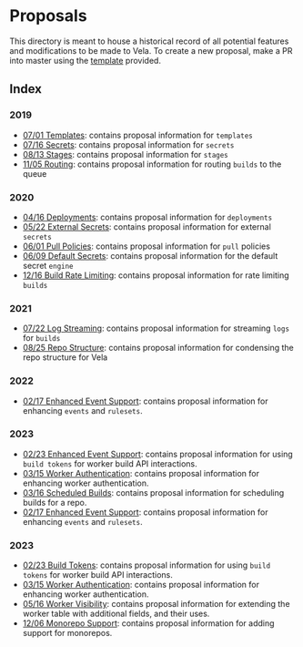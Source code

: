 # Proposals

This directory is meant to house a historical record of all potential features and modifications to be made to Vela.
To create a new proposal, make a PR into master using the [template](https://github.com/go-vela/community/blob/master/.github/PULL_REQUEST_TEMPLATE/proposal.md) provided.

## Index

### 2019

* [07/01 Templates](2019/07-01_templates.md): contains proposal information for `templates`
* [07/16 Secrets](2019/07-16_secrets.md): contains proposal information for `secrets`
* [08/13 Stages](2019/08-13_stages.md): contains proposal information for `stages`
* [11/05 Routing](2019/11-05_routing.md): contains proposal information for routing `builds` to the queue

### 2020

* [04/16 Deployments](2020/04-16_deployments.md): contains proposal information for `deployments`
* [05/22 External Secrets](2020/05-22_external-secrets.md): contains proposal information for external `secrets`
* [06/01 Pull Policies](2020/06-01_pull-policy.md): contains proposal information for `pull` policies
* [06/09 Default Secrets](2020/06-01_default-secrets.md): contains proposal information for the default secret `engine`
* [12/16 Build Rate Limiting](2020/12-16_rate-limiting.md): contains proposal information for rate limiting `builds`

### 2021

* [07/22 Log Streaming](2021/07-22_log-streaming.md): contains proposal information for streaming `logs` for `builds`
* [08/25 Repo Structure](2021/08-25_repo-structure.md): contains proposal information for condensing the repo structure for Vela

### 2022

* [02/17 Enhanced Event Support](2022/02-17_enhanced-event-support.md): contains proposal information for enhancing `events` and `rulesets`.

### 2023

* [02/23 Enhanced Event Support](2023/02-23_build-tokens.md): contains proposal information for using `build tokens` for worker build API interactions.
* [03/15 Worker Authentication](2023/03-15_worker-auth.md): contains proposal information for enhancing worker authentication.
* [03/16 Scheduled Builds](2023/03-16_scheduled-builds.md): contains proposal information for scheduling builds for a repo.
* [02/17 Enhanced Event Support](02-17_enhanced-event-support.md): contains proposal information for enhancing `events` and `rulesets`.

### 2023
* [02/23 Build Tokens](02-23_build-tokens.md): contains proposal information for using `build tokens` for worker build API interactions.
* [03/15 Worker Authentication](03-15_worker-auth.md): contains proposal information for enhancing worker authentication.
* [05/16 Worker Visibility](05_16_worker_visibility.md): contains proposal information for extending the worker table with additional fields, and their uses.
* [12/06 Monorepo Support](2023/12-06_monorepo_support.md): contains proposal information for adding support for monorepos.
